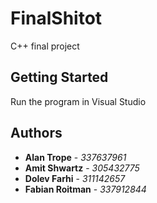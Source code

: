 # FinalShitot

C++ final project
## Getting Started

Run the program in Visual Studio

## Authors

* **Alan Trope** - *337637961*
* **Amit Shwartz** - *305432775*
* **Dolev Farhi** - *311142657*
* **Fabian Roitman** - *337912844*
